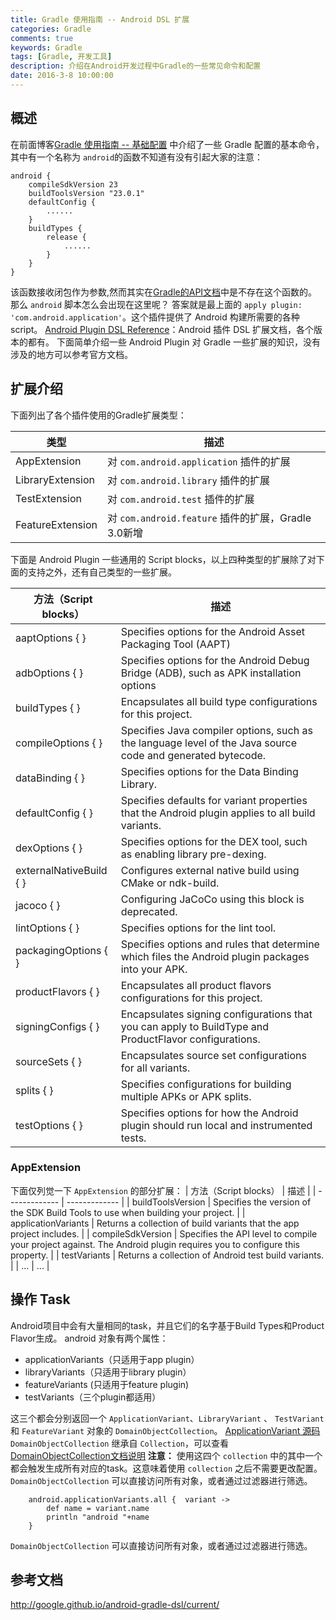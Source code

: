 ```yaml
---
title: Gradle 使用指南 -- Android DSL 扩展
categories: Gradle
comments: true
keywords: Gradle
tags: [Gradle, 开发工具]
description: 介绍在Android开发过程中Gradle的一些常见命令和配置
date: 2016-3-8 10:00:00
---
```

## 概述

在前面博客[Gradle 使用指南 -- 基础配置](http://www.heqiangfly.com/2016/03/03/development-tool-gradle-command-config/) 中介绍了一些 Gradle 配置的基本命令，其中有一个名称为 `android`的函数不知道有没有引起大家的注意：

```
android {
    compileSdkVersion 23
    buildToolsVersion "23.0.1"
    defaultConfig {
        ......
    }
    buildTypes {
        release {
            ......
        }
    }
}
```

该函数接收闭包作为参数,然而其实在[Gradle的API文档](https://docs.gradle.org/current/dsl/org.gradle.api.invocation.Gradle.html)中是不存在这个函数的。那么 `android` 脚本怎么会出现在这里呢？ 答案就是最上面的 `apply plugin: 'com.android.application'`。这个插件提供了 Android 构建所需要的各种 script。 
[Android Plugin DSL Reference](http://google.github.io/android-gradle-dsl/)：Android 插件 DSL 扩展文档，各个版本的都有。
下面简单介绍一些 Android Plugin 对 Gradle 一些扩展的知识，没有涉及的地方可以参考官方文档。

## 扩展介绍

下面列出了各个插件使用的Gradle扩展类型：

| 类型 | 描述 |
| ------------- | ------------- |
| AppExtension | 对 `com.android.application` 插件的扩展 |
| LibraryExtension | 对 `com.android.library` 插件的扩展 |
| TestExtension | 对 `com.android.test` 插件的扩展 |
| FeatureExtension | 对 `com.android.feature` 插件的扩展，Gradle 3.0新增 |

下面是 Android Plugin 一些通用的 Script blocks，以上四种类型的扩展除了对下面的支持之外，还有自己类型的一些扩展。

| 方法（Script blocks） | 描述 |
| ------------- | ------------- |
|aaptOptions { } |Specifies options for the Android Asset Packaging Tool (AAPT)|
|adbOptions { }	|Specifies options for the Android Debug Bridge (ADB), such as APK installation options|
|buildTypes { }	|Encapsulates all build type configurations for this project.|
|compileOptions { }	|Specifies Java compiler options, such as the language level of the Java source code and generated bytecode.|
|dataBinding { }|Specifies options for the Data Binding Library.
|defaultConfig { }|	Specifies defaults for variant properties that the Android plugin applies to all build variants.|
|dexOptions { }	|Specifies options for the DEX tool, such as enabling library pre-dexing.|
|externalNativeBuild { }|Configures external native build using CMake or ndk-build.|
|jacoco { }	|Configuring JaCoCo using this block is deprecated.|
|lintOptions { }|Specifies options for the lint tool.|
|packagingOptions { }|	Specifies options and rules that determine which files the Android plugin packages into your APK.|
|productFlavors { }	|Encapsulates all product flavors configurations for this project.|
|signingConfigs { }	|Encapsulates signing configurations that you can apply to BuildType and ProductFlavor configurations.|
|sourceSets { }	|Encapsulates source set configurations for all variants.|
|splits { }	|Specifies configurations for building multiple APKs or APK splits.|
|testOptions { }|	Specifies options for how the Android plugin should run local and instrumented tests.| 

### AppExtension

下面仅列觉一下 `AppExtension` 的部分扩展：
| 方法（Script blocks） | 描述 |
| ------------- | ------------- |
| buildToolsVersion | Specifies the version of the SDK Build Tools to use when building your project.  |
| applicationVariants | Returns a collection of build variants that the app project includes.  |
| compileSdkVersion | Specifies the API level to compile your project against. The Android plugin requires you to configure this property.  |
| testVariants | Returns a collection of Android test build variants.  |
| ... | ... |

## 操作 Task

Android项目中会有大量相同的task，并且它们的名字基于Build Types和Product Flavor生成。
android 对象有两个属性：

 - applicationVariants（只适用于app plugin）
 - libraryVariants（只适用于library plugin）
 - featureVariants (只适用于feature plugin)
 - testVariants（三个plugin都适用）

这三个都会分别返回一个 `ApplicationVariant`、`LibraryVariant` 、 `TestVariant` 和 `FeatureVariant` 对象的 `DomainObjectCollection`。
[ApplicationVariant 源码](https://android.googlesource.com/platform/tools/build/+/8dca86a/gradle/src/main/groovy/com/android/build/gradle/internal/ApplicationVariant.groovy)
`DomainObjectCollection` 继承自 `Collection`，可以查看 [DomainObjectCollection文档说明](https://docs.gradle.org/4.2/javadoc/org/gradle/api/DomainObjectCollection.html)
**注意：** 使用这四个 `collection` 中的其中一个都会触发生成所有对应的task。这意味着使用 `collection` 之后不需要更改配置。
`DomainObjectCollection` 可以直接访问所有对象，或者通过过滤器进行筛选。

```
    android.applicationVariants.all {  variant ->
        def name = variant.name
        println "android "+name
    }
```


`DomainObjectCollection` 可以直接访问所有对象，或者通过过滤器进行筛选。

## 参考文档

http://google.github.io/android-gradle-dsl/current/

<!-- 
https://www.jianshu.com/p/cc98a6b4f52e
https://www.baidu.com/s?word=android.applicationVariants.all&tn=50000021_hao_pg&ie=utf-8&sc=UWd1pgw-pA7EnHc1FMfqnHRkPHD1njfLPW04nBuW5y99U1Dznzu9m1Yknj6knHRvrHf1&ssl_sample=s_4%2Cs_56&srcqid=1643360121714362939
http://blog.csdn.net/qinxiandiqi/article/details/37925629
http://blog.csdn.net/maosidiaoxian/article/details/39473191
https://www.jianshu.com/p/49bb7fb43f90
http://blog.csdn.net/qinxiandiqi/article/category/2394347
https://chaosleong.gitbooks.io/gradle-for-android/content/


Android Plugin DSL Reference
https://google.github.io/android-gradle-dsl/current/
http://blog.csdn.net/wangbaochu/article/details/51177672
-->
